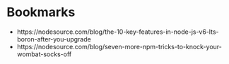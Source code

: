 # Bookmarks

* https:\/\/nodesource.com\/blog\/the-10-key-features-in-node-js-v6-lts-boron-after-you-upgrade
* https:\/\/nodesource.com\/blog\/seven-more-npm-tricks-to-knock-your-wombat-socks-off



